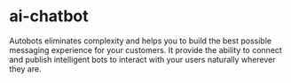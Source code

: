 # ai-chatbot
Autobots eliminates complexity and helps you to build the best possible messaging experience for your customers. It provide the ability to connect and publish intelligent bots to interact with your users naturally wherever they are.
